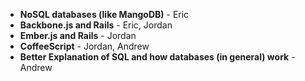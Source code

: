 * **NoSQL databases (like MangoDB)** - Eric
* **Backbone.js and Rails** - Eric, Jordan
* **Ember.js and Rails** - Jordan
* **CoffeeScript** - Jordan, Andrew
* **Better Explanation of SQL and how databases (in general) work** - Andrew

